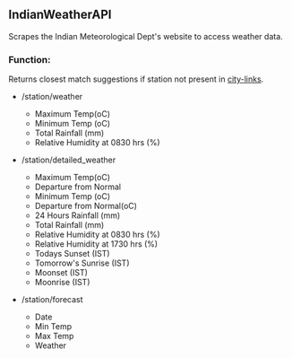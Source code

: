 ## IndianWeatherAPI

Scrapes the Indian Meteorological Dept's website to access weather data.

### Function:

Returns closest match suggestions if station not present in [city-links](city_links.json).

- /station/weather
    - Maximum Temp(oC)
    - Minimum Temp (oC) 
    - Total Rainfall (mm) 
    - Relative Humidity at 0830 hrs (%)


- /station/detailed_weather
    - Maximum Temp(oC)
    - Departure from Normal
    - Minimum Temp (oC) 
    - Departure from Normal(oC)
    - 24 Hours Rainfall (mm) 
    - Total Rainfall (mm) 
    - Relative Humidity at 0830 hrs (%)
    - Relative Humidity at 1730 hrs (%) 
    - Todays Sunset (IST)	
    - Tomorrow's Sunrise (IST) 
    - Moonset (IST)
    - Moonrise (IST) 

- /station/forecast
    - Date	
    - Min Temp	
    - Max Temp	
    - Weather

